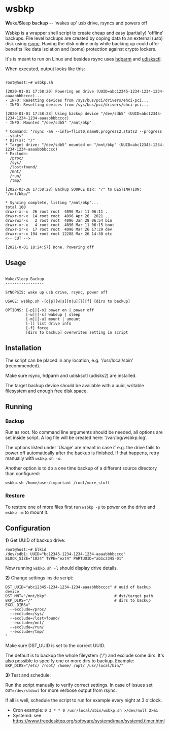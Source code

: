 # wsbkp

**W**ake/**S**leep **b**ac**k**u**p** -- 'wakes up' usb drive, rsyncs and powers off

Wsbkp is a wrapper shell script to create cheap and easy (partially) 'offline' backups. File level backups are created by coping data to an external (usb) disk using [rsync](https://rsync.samba.org). Having the disk online only while backing up could offer benefits like data isolation and (some) protection against crypto lockers.

It's is meant to run on Linux and besides rsync uses [hdparm](https://sourceforge.net/projects/hdparm) and [udisksctl](http://storaged.org/doc/udisks2-api/latest/udisksctl.1.html).

When executed, output looks like this:

``` shell

root@host:~# wsbkp.sh

[2020-01-01 17:58:20] Powering on drive (UUID=abc12345-1234-1234-1234-aaaabbbbcccc)...
- INFO: Resetting devices from /sys/bus/pci/drivers/ehci-pci...
- INFO: Resetting devices from /sys/bus/pci/drivers/ohci-pci...

[2020-01-01 17:58:28] Using backup device "/dev/sdb5" (UUID=abc12345-1234-1234-1234-aaaabbbbcccc)
- INFO: Mounted "/dev/sdb5" "/mnt/bkp"

* Command: "rsync -aA --info=flist0,name0,progress2,stats2 --progress --stats"
* Dir(s): "/"
* Target drive: "/dev/sdb5" mounted on "/mnt/bkp" (UUID=abc12345-1234-1234-1234-aaaabbbbcccc)
* Exclude:
  /proc/
  /sys/
  /lost+found/
  /mnt/
  /run/
  /tmp/

[2022-03-26 17:58:28] Backup SOURCE DIR: "/" to DESTINATION: "/mnt/bkp/"

* Syncing complete, listing "/mnt/bkp"...
total 100
drwxr-xr-x  26 root root  4096 Mar 11 06:11 .
drwxr-xr-x  14 root root  4096 Apr 26  2021 ..
drwxrwxr-x   2 root root  4096 Jan 28 06:54 bin
drwxr-xr-x   4 root root  4096 Mar 11 06:15 boot
drwxr-xr-x  17 root root  4096 Mar 26 17:29 dev
drwxr-xr-x 194 root root 12288 Mar 26 14:30 etc
<-- CUT -->

[2021-0-01 18:24:57] Done. Powering off

```

## Usage

```

Wake/Sleep Backup
-----------------

SYNOPSIS: wake up usb drive, rsync, power off

USAGE: wsbkp.sh -[o|p][w|s][m|u][l][f] [dirs to backup]

OPTIONS: [-p]|[-o] power on | power off
         [-w]|[-s] wakeup | sleep
         [-m]|[-u] mount | umount
         [-l] list drive info
         [-f] force
         [dirs to backup] overwrites setting in script

```

## Installation

The script can be placed in any location, e.g. '/usr/local/sbin' (recommended).

Make sure rsync, hdparm and udisksctl (udisks2) are installed.

The target backup device should be available with a uuid, writable filesystem and enough free disk space.

## Running

### Backup

Run as root. No command line arguments should be needed, all options are set inside script. A log file will be created here: '/var/log/wsbkp.log'.

The options listed under 'Usage' are meant in case if e.g. the drive fails to power off automatically after the backup is finished. If that happens, retry manually with `wsbkp.sh -o`.

Another option is to do a one time backup of a different source directory than configured:

`wsbkp.sh /home/user/important /root/more_stuff`

### Restore

To restore one of more files first run `wsbkp -p` to power on the drive and `wsbkp -m` to mount it.

## Configuration

**1)** Get UUID of backup drive:

```
root@host:~# blkid
/dev/sdb1: UUID="bc12345-1234-1234-1234-aaaabbbbcccc" BLOCK_SIZE="1024" TYPE="ext4" PARTUUID="ab1c2345-01"
```

Now running `wsbkp.sh -l` should display drive details.

**2)** Change settings inside script:

``` shell
DST_UUID="abc12345-1234-1234-1234-aaaabbbbcccc" # uuid of backup device
DST_MNT="/mnt/bkp"                              # dst/target path
BKP_DIRS="/"                                    # dirs to backup
EXCL_DIRS="
  --exclude=/proc/
  --exclude=/sys/
  --exclude=/lost+found/
  --exclude=/mnt/
  --exclude=/run/
  --exclude=/tmp/
"
```

Make sure DST_UUID is set to the correct UUID.

The default is to backup the whole fileystem ('/') and exclude some dirs. It's also possible to specify one or more dirs to backup. Example: `BKP_DIRS="/etc/ /root/ /home/ /opt/ /usr/local/bin/"`

**3)** Test and schedule:

Run the script manually to verify correct settings. In case of issues set `OUT=/dev/stdout` for more verbose output from rsync.

If all is well, schedule the script to run for example every night at 3 o'clock.

- Cron example: `0 3 * * 0 /usr/local/sbin/wsbkp.sh >/dev/null 2>&1`
- Systemd: see https://www.freedesktop.org/software/systemd/man/systemd.timer.html
